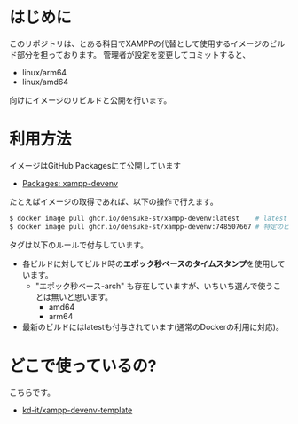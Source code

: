 # はじめに

このリポジトリは、とある科目でXAMPPの代替として使用するイメージのビルド部分を担っております。
管理者が設定を変更してコミットすると、

- linux/arm64
- linux/amd64

向けにイメージのリビルドと公開を行います。

# 利用方法

イメージはGitHub Packagesにて公開しています

- [Packages: xampp-devenv](https://github.com/densuke-st/xampp-devenv-image-docker/pkgs/container/xampp-devenv)

たとえばイメージの取得であれば、以下の操作で行えます。

```bash
$ docker image pull ghcr.io/densuke-st/xampp-devenv:latest    # latest
$ docker image pull ghcr.io/densuke-st/xampp-devenv:748507667 # 特定のビルド
```

タグは以下のルールで付与しています。

- 各ビルドに対してビルド時の**エポック秒ベースのタイムスタンプ**を使用しています。
    - "エポック秒ベース-arch" も存在していますが、いちいち選んで使うことは無いと思います。
        - amd64
        - arm64
- 最新のビルドにはlatestも付与されています(通常のDockerの利用に対応)。


# どこで使っているの?

こちらです。

- [kd-it/xampp-devenv-template](https://github.com/kd-it/xampp-devenv-template)